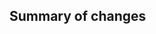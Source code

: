 <!--
Before submitting a pull request, please complete the following checklist:

1. Read PR Guidelines: https://github.com/qBraid/qBraid/blob/main/CONTRIBUTING.md#pull-requests
2. Link Issues: Please link any issues that this PR aims to resolve or is related to.
3. Update Changelog: Add an entry to `CHANGELOG.md` summarizing the change, and including a link back to the PR.

Draft PRs are welcome if your code is still a work-in-progress.
-->

## Summary of changes

<!-- Replace this comment with a brief overview of the changes introduced by this PR. -->
